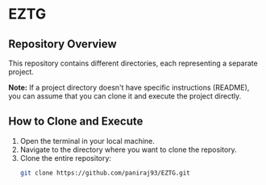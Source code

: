 # EZTG
## Repository Overview

This repository contains different directories, each representing a separate project.

**Note:** If a project directory doesn't have specific instructions (README), you can assume that you can clone it and execute the project directly.

## How to Clone and Execute
1. Open the terminal in your local machine.
2. Navigate to the directory where you want to clone the repository. 
3. Clone the entire repository:
   ```bash
   git clone https://github.com/paniraj93/EZTG.git
